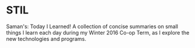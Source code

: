 # STIL
Saman's: Today I Learned!
A collection of concise summaries on small things I learn each day during my Winter 2016 Co-op Term, as I explore the new technologies and programs.
